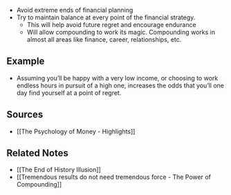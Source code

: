 - Avoid extreme ends of financial planning
- Try to maintain balance at every point of the financial strategy.
	- This will help avoid future regret and encourage endurance
	- Will allow compounding to work its magic. Compounding works in almost all areas like finance, career, relationships, etc.

## Example
- Assuming you’ll be happy with a very low income, or choosing to work endless hours in pursuit of a high one, increases the odds that you’ll one day find yourself at a point of regret.

## Sources
- [[The Psychology of Money - Highlights]]

## Related Notes
- [[The End of History Illusion]]
- [[Tremendous results do not need tremendous force - The Power of Compounding]]